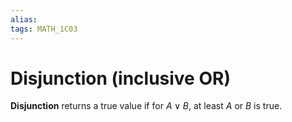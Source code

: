 ```yaml
---
alias:
tags: MATH_1C03
---
```

# Disjunction (inclusive OR)
**Disjunction** returns a true value if for $A \vee B$, at least $A$ or $B$ is true. 